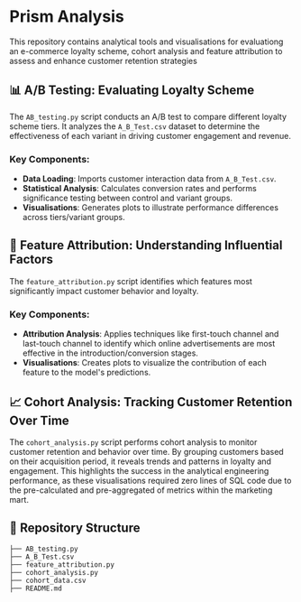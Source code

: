 # Prism Analysis

This repository contains analytical tools and visualisations for evaluationg an e-commerce loyalty scheme, cohort analysis and feature attribution to assess and enhance customer retention strategies


## 📊 A/B Testing: Evaluating Loyalty Scheme

The `AB_testing.py` script conducts an A/B test to compare different loyalty scheme tiers. It analyzes the `A_B_Test.csv` dataset to determine the effectiveness of each variant in driving customer engagement and revenue.

### Key Components:
- **Data Loading**: Imports customer interaction data from `A_B_Test.csv`.
- **Statistical Analysis**: Calculates conversion rates and performs significance testing between control and variant groups.
- **Visualisations**: Generates plots to illustrate performance differences across tiers/variant groups.


## 🧠 Feature Attribution: Understanding Influential Factors

The `feature_attribution.py` script identifies which features most significantly impact customer behavior and loyalty. 

### Key Components:
- **Attribution Analysis**: Applies techniques like first-touch channel and last-touch channel to identify which online advertisements are most effective in the introduction/conversion stages.
- **Visualisations**: Creates plots to visualize the contribution of each feature to the model's predictions.


## 📈 Cohort Analysis: Tracking Customer Retention Over Time

The `cohort_analysis.py` script performs cohort analysis to monitor customer retention and behavior over time. By grouping customers based on their acquisition period, it reveals trends and patterns in loyalty and engagement. This highlights the success in the analytical engineering performance, as these visualisations required zero lines of SQL code due to the pre-calculated and pre-aggregated of metrics within the marketing mart.


## 📁 Repository Structure

```plaintext
├── AB_testing.py
├── A_B_Test.csv
├── feature_attribution.py
├── cohort_analysis.py
├── cohort_data.csv
├── README.md
```
